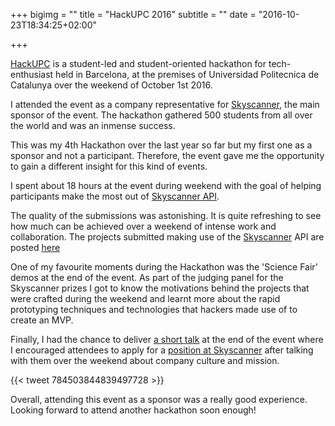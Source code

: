 +++
bigimg = ""
title = "HackUPC 2016"
subtitle = ""
date = "2016-10-23T18:34:25+02:00"

+++

[HackUPC](https://hackupc.com/) is a student-led and student-oriented hackathon for tech-enthusiast held in Barcelona, at the premises of Universidad Politecnica de Catalunya over the weekend of October 1st 2016.

I attended the event as a company representative for [Skyscanner](http://skyscanner.net), the main sponsor of the event. The hackathon gathered 500 students from all over the world and was an inmense success. 

This was my 4th Hackathon over the last year so far but my first one as a sponsor and not a participant. Therefore, the event gave me the opportunity to gain a different insight for this kind of events.

I spent about 18 hours at the event during weekend with the goal of helping participants make the most out of [Skyscanner API](http://en.business.skyscanner.net/). 

The quality of the submissions was astonishing. It is quite refreshing to see how much can be achieved over a weekend of intense work and collaboration. The projects submitted making use of the [Skyscanner](http://skyscanner.net) API are posted [here](https://hackupc2016f.devpost.com/submissions/search?utf8=%E2%9C%93&prize_filter%5Bprizes%5D%5B%5D=12500)

One of my favourite moments during the Hackathon was the 'Science Fair' demos at the end of the event. As part of the judging panel for the Skyscanner prizes I got to know the motivations behind the projects that were crafted during the weekend and learnt more about the rapid prototyping techniques and technologies that hackers made use of to create an MVP.

Finally, I had the chance to deliver [a short talk](https://www.youtube.com/watch?v=PD2KGBIVbI0&feature=youtu.be&t=3664) at the end of the event where I encouraged attendees to apply for a [position at Skyscanner](http://www.skyscanner.net/jobs/) after talking with them over the weekend about company culture and mission.

{{< tweet 784503844839497728 >}}

Overall, attending this event as a sponsor was a really good experience.
Looking forward to attend another hackathon soon enough!
